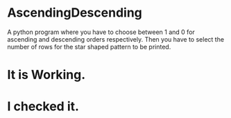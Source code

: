 # AscendingDescending
A python program where you have to choose between 1 and 0 for ascending and descending orders respectively. Then you have to select the number of rows for the star shaped pattern to be printed.
# It is Working.
# I checked it.
